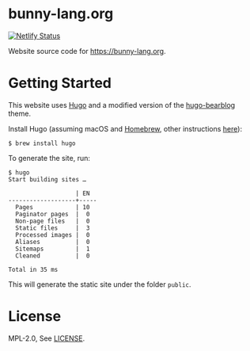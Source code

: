 # bunny-lang.org
[![Netlify Status](https://api.netlify.com/api/v1/badges/3cefcfae-8c1c-4d0a-af4a-818d98d29f40/deploy-status)](https://app.netlify.com/sites/bunny-lang/deploys)

Website source code for https://bunny-lang.org.

# Getting Started

This website uses [Hugo](https://gohugo.io/) and a modified version of the [hugo-bearblog](https://github.com/janraasch/hugo-bearblog) theme.

Install Hugo (assuming macOS and [Homebrew](https://brew.sh/), other instructions [here](https://gohugo.io/getting-started/quick-start/)):

```
$ brew install hugo
```

To generate the site, run:

```
$ hugo
Start building sites …

                   | EN
-------------------+-----
  Pages            | 10
  Paginator pages  |  0
  Non-page files   |  0
  Static files     |  3
  Processed images |  0
  Aliases          |  0
  Sitemaps         |  1
  Cleaned          |  0

Total in 35 ms
```

This will generate the static site under the folder `public`.

# License

MPL-2.0, See [LICENSE](LICENSE).
